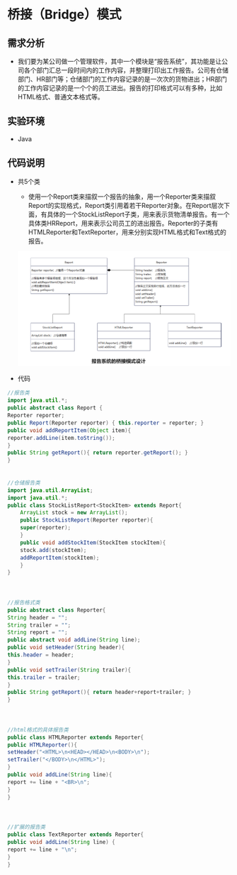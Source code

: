 # 桥接（Bridge）模式

## 需求分析

- 我们要为某公司做一个管理软件，其中一个模块是“报告系统”，其功能是让公司各个部门汇总一段时间内的工作内容，并整理打印出工作报告。公司有仓储部门、HR部门等；仓储部门的工作内容记录的是一次次的货物进出；HR部门的工作内容记录的是一个个的员工进出。报告的打印格式可以有多种，比如HTML格式、普通文本格式等。


## 实验环境

- Java

## 代码说明

- 共5个类
  - 使用一个Report类来描叙一个报告的抽象，用一个Reporter类来描叙Report的实现格式，Report类引用着若干Reporter对象。在Report层次下面，有具体的一个StockListReport子类，用来表示货物清单报告。有一个具体类HRReport，用来表示公司员工的进出报告。Reporter的子类有HTMLReporter和TextReporter，用来分别实现HTML格式和Text格式的报告。
  
  ![](./design.png)

- 代码
```java
//报告类
import java.util.*;
public abstract class Report {
Reporter reporter; 
public Report(Reporter reporter) { this.reporter = reporter; }
public void addReportItem(Object item){
reporter.addLine(item.toString()); 
}
public String getReport(){ return reporter.getReport(); } 
}


//仓储报告类
import java.util.ArrayList;
import java.util.*;
public class StockListReport<StockItem> extends Report{
	ArrayList stock = new ArrayList();
	public StockListReport(Reporter reporter){
	super(reporter);
	}
	public void addStockItem(StockItem stockItem){
	stock.add(stockItem); 
	addReportItem(stockItem); 
	}
}



//报告格式类
public abstract class Reporter{
String header = "";
String trailer = "";
String report = "";
public abstract void addLine(String line);
public void setHeader(String header){
this.header = header;
}
public void setTrailer(String trailer){
this.trailer = trailer;
}
public String getReport(){ return header+report+trailer; }
}



//html格式的具体报告类
public class HTMLReporter extends Reporter{
public HTMLReporter(){
setHeader("<HTML>\n<HEAD></HEAD>\n<BODY>\n");
setTrailer("</BODY>\n</HTML>");
}
public void addLine(String line){
report += line + "<BR>\n";
}
}



//扩展的报告类
public class TextReporter extends Reporter{
public void addLine(String line) {
report += line + "\n";
}
}
```